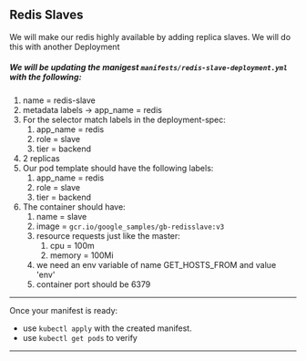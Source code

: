 ## Redis Slaves

We will make our redis highly available by adding replica slaves. We will do this with another Deployment

##### We will be updating the manigest `manifests/redis-slave-deployment.yml` with the following:

1. name = redis-slave
2. metadata labels -> app_name = redis
3. For the selector match labels in the deployment-spec:
   1. app_name = redis
   2. role = slave
   3. tier = backend
4. 2 replicas
5. Our pod template should have the following labels:
   1. app_name = redis
   2. role = slave
   3. tier = backend
6. The container should have:
   1. name = slave
   2. image = `gcr.io/google_samples/gb-redisslave:v3`
   3. resource requests just like the master:
      1. cpu = 100m
      2. memory = 100Mi
   4. we need an env variable of name GET_HOSTS_FROM and value 'env'
   5. container port should be 6379

---
Once your manifest is ready:
-  use `kubectl apply` with the created manifest.
-  use `kubectl get pods` to verify
---
